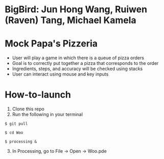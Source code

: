 # BigBird: Jun Hong Wang, Ruiwen (Raven) Tang, Michael Kamela

# Mock Papa's Pizzeria
* User will play a game in which there is a queue of pizza orders
* Goal is to correctly put together a pizza that corresponds to the order
* Ingredients, steps, and accuracy will be checked using stacks
* User can interact using mouse and key inputs

# How-to-launch

1. Clone this repo
2. Run the following in your terminal

```
$ git pull

$ cd Woo

$ processing &
```

3. In Processing, go to File -> Open -> Woo.pde
